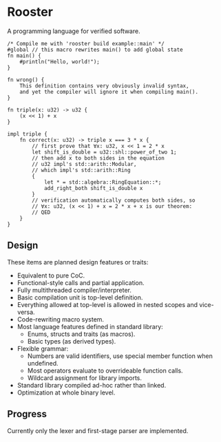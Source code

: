# Rooster
A programming language for verified software.

```
/* Compile me with 'rooster build example::main' */
#global // this macro rewrites main() to add global state
fn main() {
    #println("Hello, world!");
}

fn wrong() {
    This definition contains very obviously invalid syntax,
    and yet the compiler will ignore it when compiling main().
}
```

```
fn triple(x: u32) -> u32 {
    (x << 1) + x
}

impl triple {
    fn correct(x: u32) -> triple x === 3 * x {
        // first prove that ∀x: u32, x << 1 = 2 * x
        let shift_is_double = u32::shl::power_of_two 1;
        // then add x to both sides in the equation
        // u32 impl's std::arith::Modular,
        // which impl's std::arith::Ring
        {
            let * = std::algebra::RingEquation::*;
            add_right_both shift_is_double x
        }
        // verification automatically computes both sides, so
        // ∀x: u32, (x << 1) + x = 2 * x + x is our theorem:
        // QED
    }
}
```

## Design
These items are planned design features or traits:
- Equivalent to pure CoC.
- Functional-style calls and partial application.
- Fully multithreaded compiler/interpreter.
- Basic compilation unit is top-level definition.
- Everything allowed at top-level is allowed in nested scopes and vice-versa.
- Code-rewriting macro system.
- Most language features defined in standard library:
  * Enums, structs and traits (as macros).
  * Basic types (as derived types).
- Flexible grammar:
  * Numbers are valid identifiers, use special member function when undefined.
  * Most operators evaluate to overrideable function calls.
  * Wildcard assignment for library imports.
- Standard library compiled ad-hoc rather than linked.
- Optimization at whole binary level.

## Progress
Currently only the lexer and first-stage parser are implemented.
